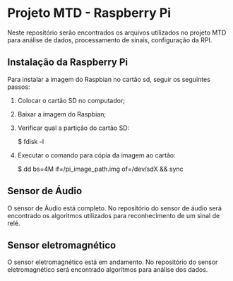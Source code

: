 # Projeto MTD - Raspberry Pi 

Neste repositório serão encontrados os arquivos utilizados no projeto MTD para análise de dados, processamento de sinais, configuração da RPI.

## Instalação da Raspberry Pi

Para instalar a imagem do Raspbian no cartão sd, seguir os seguintes passos:

1) Colocar o cartão SD no computador;

2) Baixar a imagem do Raspbian;

3) Verificar qual a partição do cartão SD:

	$ fdisk -l

4) Executar o comando para cópia da imagem ao cartão:

	$ dd bs=4M if=/pi_image_path.img of=/dev/sdX && sync

## Sensor de Áudio

O sensor de Áudio está completo. No repositório do sensor de áudio será encontrado os algoritmos utilizados para reconhecimento de um sinal de relé.

## Sensor eletromagnético

O sensor eletromagnético está em andamento. No repositório do sensor eletromagnético será encontrado algoritmos para análise dos dados.

